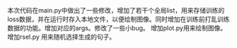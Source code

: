 本次代码在main.py中做出了一些修改，增加了若干个全局list，用来存储训练的loss数据，并在运行时存入本地文件，以便绘制图像。同时增加在训练前打乱训练数据的功能。增加对应的args。修改了一些小bug。
增加plot.py用来绘制图像。增加rsel.py 用来随机选择生成的句子。